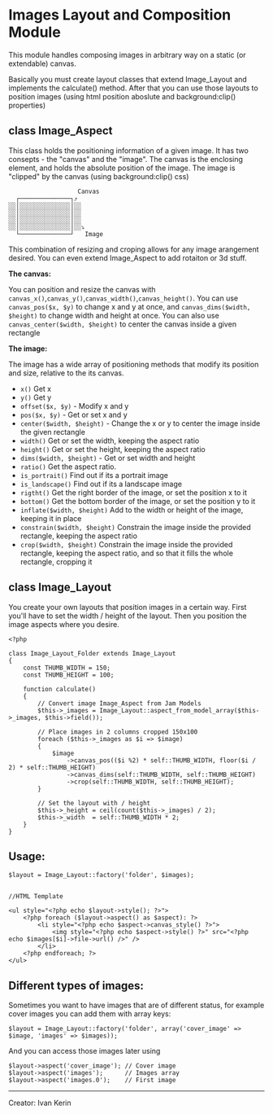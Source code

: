 Images Layout and Composition Module
====================================

This module handles composing images in arbitrary way on a static (or extendable) canvas.

Basically you must create layout classes that extend Image_Layout and implements the calculate() method. After that you can use those layouts to position images (using html position aboslute and background:clip() properties)


class Image_Aspect
------------------

This class holds the positioning information of a given image. It has two consepts - the "canvas" and the "image". The canvas is the enclosing element, and holds the absolute position of the image. The image is "clipped" by the canvas (using background:clip() css)

	                   Canvas
	  ┌──────────────┐⤴
	░░│░░░░░░░░░░░░░░│░░
	░░│░░░░░░░░░░░░░░│░░
	░░│░░░░░░░░░░░░░░│░░
	░░│░░░░░░░░░░░░░░│░░⤵ 
	  └──────────────┘   Image

This combination of resizing and croping allows for any image arangement desired. You can even extend Image_Aspect to add rotaiton or 3d stuff.


__The canvas:__

You can position and resize the canvas with `canvas_x()`,`canvas_y()`,`canvas_width()`,`canvas_height()`. 
You can use `canvas_pos($x, $y)` to change x and y at once, and `canvas_dims($width, $height)` to change width and height at once. 
You can also use `canvas_center($width, $height)` to center the canvas inside a given rectangle


__The image:__

The image has a wide array of positioning methods that modify its position and size, relative to the its canvas.

* `x()` Get x
* `y()` Get y
* `offset($x, $y)` - Modify x and y
* `pos($x, $y)` - Get or set x and y
* `center($width, $height)` - Change the x or y to center the image inside the given rectangle
* `width()` Get or set the width, keeping the aspect ratio
* `height()` Get or set the height, keeping the aspect ratio
* `dims($width, $height)` - Get or set width and height
* `ratio()` Get the aspect ratio.
* `is_portrait()` Find out if its a portrait image
* `is_landscape()` Find out if its a landscape image
* `rigtht()` Get the right border of the image, or set the position x to it
* `bottom()` Get the bottom border of the image, or set the position y to it
* `inflate($width, $height)` Add to the width or height of the image, keeping it in place
* `constrain($width, $height)` Constrain the image inside the provided rectangle, keeping the aspect ratio
* `crop($width, $height)` Constrain the image inside the provided rectangle, keeping the aspect ratio, and so that it fills the whole rectangle, cropping it



class Image_Layout
------------------

You create your own layouts that position images in a certain way. 
First you'll have to set the width / height of the layout. Then you position the image aspects where you desire.

	<?php

	class Image_Layout_Folder extends Image_Layout
	{
		const THUMB_WIDTH = 150;
		const THUMB_HEIGHT = 100;

		function calculate() 
		{
			// Convert image Image_Aspect from Jam Models
			$this->_images = Image_Layout::aspect_from_model_array($this->_images, $this->field());

			// Place images in 2 columns cropped 150x100 
			foreach ($this->_images as $i => $image)
			{
				$image
					->canvas_pos(($i %2) * self::THUMB_WIDTH, floor($i / 2) * self::THUMB_HEIGHT)
					->canvas_dims(self::THUMB_WIDTH, self::THUMB_HEIGHT)
					->crop(self::THUMB_WIDTH, self::THUMB_HEIGHT);
			}

			// Set the layout with / height
			$this->_height = ceil(count($this->_images) / 2);
			$this->_width  = self::THUMB_WIDTH * 2;
		}
	}


Usage:
------

	$layout = Image_Layout::factory('folder', $images);


	//HTML Template

	<ul style="<?php echo $layout->style(); ?>">
		<?php foreach ($layout->aspect() as $aspect): ?>
			<li style="<?php echo $aspect->canvas_style() ?>">
				<img style="<?php echo $aspect->style() ?>" src="<?php echo $images[$i]->file->url() />" />
			</li>
		<?php endforeach; ?>
	</ul>

Different types of images:
--------------------------

Sometimes you want to have images that are of different status, for example cover images you can add them with array keys:

	$layout = Image_Layout::factory('folder', array('cover_image' => $image, 'images' => $images));

And you can access those images later using

	$layout->aspect('cover_image'); // Cover image
	$layout->aspect('images');      // Images array
	$layout->aspect('images.0');    // First image


--------------------------
Creator: Ivan Kerin

